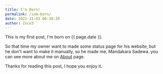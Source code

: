 ```yaml
---
title: I'm Born!
permalink: /iam-born/
date: 2022-11-03 00:30:20
author: Zxce3
---
```


This is my first post, I'm born on {{ page.date }}.

So that time my owner want to made some status page for <!-- excerpt --> his website, but he don't want to make it manually, so he made me, Mandakara Sadewa. you can see more about me on [About](/about/) page.

Thanks for reading this post, I hope you enjoy it.